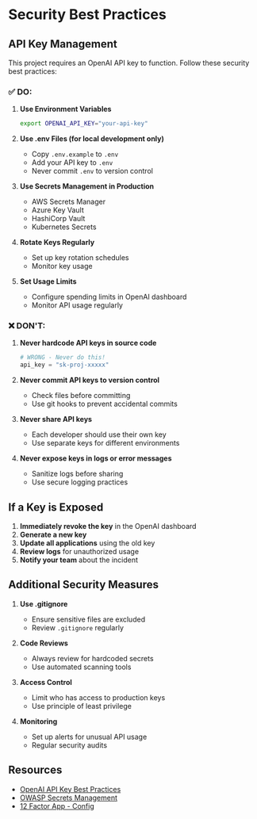 # Security Best Practices

## API Key Management

This project requires an OpenAI API key to function. Follow these security best practices:

### ✅ DO:

1. **Use Environment Variables**
   ```bash
   export OPENAI_API_KEY="your-api-key"
   ```

2. **Use .env Files (for local development only)**
   - Copy `.env.example` to `.env`
   - Add your API key to `.env`
   - Never commit `.env` to version control

3. **Use Secrets Management in Production**
   - AWS Secrets Manager
   - Azure Key Vault
   - HashiCorp Vault
   - Kubernetes Secrets

4. **Rotate Keys Regularly**
   - Set up key rotation schedules
   - Monitor key usage

5. **Set Usage Limits**
   - Configure spending limits in OpenAI dashboard
   - Monitor API usage regularly

### ❌ DON'T:

1. **Never hardcode API keys in source code**
   ```python
   # WRONG - Never do this!
   api_key = "sk-proj-xxxxx"
   ```

2. **Never commit API keys to version control**
   - Check files before committing
   - Use git hooks to prevent accidental commits

3. **Never share API keys**
   - Each developer should use their own key
   - Use separate keys for different environments

4. **Never expose keys in logs or error messages**
   - Sanitize logs before sharing
   - Use secure logging practices

## If a Key is Exposed

1. **Immediately revoke the key** in the OpenAI dashboard
2. **Generate a new key**
3. **Update all applications** using the old key
4. **Review logs** for unauthorized usage
5. **Notify your team** about the incident

## Additional Security Measures

1. **Use .gitignore**
   - Ensure sensitive files are excluded
   - Review `.gitignore` regularly

2. **Code Reviews**
   - Always review for hardcoded secrets
   - Use automated scanning tools

3. **Access Control**
   - Limit who has access to production keys
   - Use principle of least privilege

4. **Monitoring**
   - Set up alerts for unusual API usage
   - Regular security audits

## Resources

- [OpenAI API Key Best Practices](https://platform.openai.com/docs/guides/safety-best-practices)
- [OWASP Secrets Management](https://owasp.org/www-project-secrets-management/)
- [12 Factor App - Config](https://12factor.net/config)